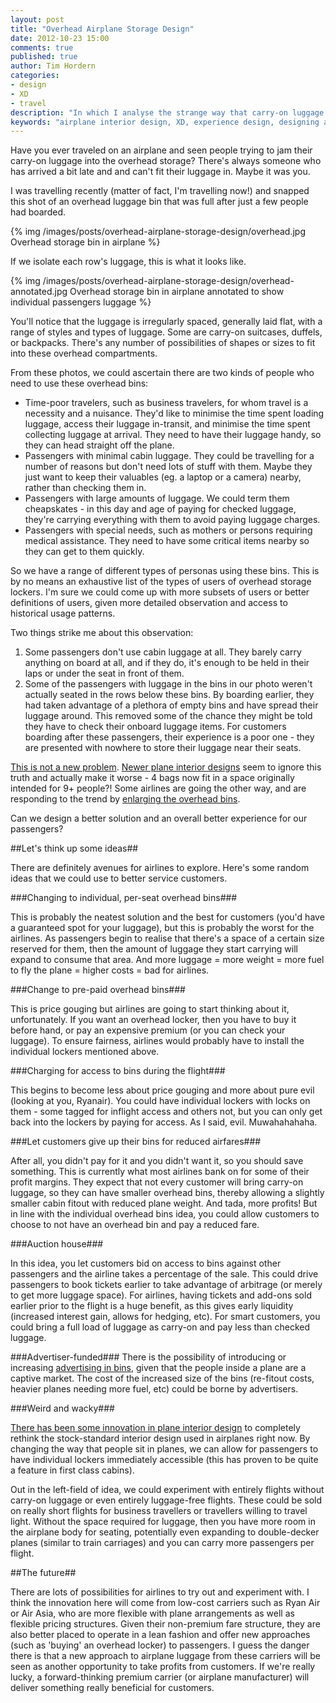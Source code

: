 ```yaml
---
layout: post
title: "Overhead Airplane Storage Design"
date: 2012-10-23 15:00
comments: true
published: true
author: Tim Hordern
categories: 
- design
- XD
- travel
description: "In which I analyse the strange way that carry-on luggage is stored in airplane, and try to come up with some different solutions."
keywords: "airplane interior design, XD, experience design, designing a better experience for customers, airplane luggage storage, storing luggage in airplanes"
---
```


Have you ever traveled on an airplane and seen people trying to jam their carry-on luggage into the overhead storage? There's always someone who has arrived a bit late and and can't fit their luggage in. Maybe it was you.

I was travelling recently (matter of fact, I'm travelling now!) and snapped this shot of an overhead luggage bin that was full after just a few people had boarded.

{% img /images/posts/overhead-airplane-storage-design/overhead.jpg Overhead storage bin in airplane %}

If we isolate each row's luggage, this is what it looks like.

{% img /images/posts/overhead-airplane-storage-design/overhead-annotated.jpg Overhead storage bin in airplane annotated to show individual passengers luggage %}

You'll notice that the luggage is irregularly spaced, generally laid flat, with a range of styles and types of luggage. Some are carry-on suitcases, duffels, or backpacks. There's any number of possibilities of shapes or sizes to fit into these overhead compartments.

From these photos, we could ascertain there are two kinds of people who need to use these overhead bins:

* Time-poor travelers, such as business travelers, for whom travel is a necessity and a nuisance. They'd like to minimise the time spent loading luggage, access their luggage in-transit, and minimise the time spent collecting luggage at arrival. They need to have their luggage handy, so they can head straight off the plane.
* Passengers with minimal cabin luggage. They could be travelling for a number of reasons but don't need lots of stuff with them. Maybe they just want to keep their valuables (eg. a laptop or a camera) nearby, rather than checking them in.
* Passengers with large amounts of luggage. We could term them cheapskates - in this day and age of paying for checked luggage, they're carrying everything with them to avoid paying luggage charges.
* Passengers with special needs, such as mothers or persons requiring medical assistance. They need to have some critical items nearby so they can get to them quickly.

So we have a range of different types of personas using these bins. This is by no means an exhaustive list of the types of users of overhead storage lockers. I'm sure we could come up with more subsets of users or better definitions of users, given more detailed observation and access to historical usage patterns.

Two things strike me about this observation:

1. Some passengers don't use cabin luggage at all. They barely carry anything on board at all, and if they do, it's enough to be held in their laps or under the seat in front of them.
2. Some of the passengers with luggage in the bins in our photo weren't actually seated in the rows below these bins. By boarding earlier, they had taken advantage of a plethora of empty bins and have spread their luggage around. This removed some of the chance they might be told they have to check their onboard luggage items. For customers boarding after these passengers, their experience is a poor one - they are presented with nowhere to store their luggage near their seats.

[This is not a new problem](http://thevacationgals.com/the-truth-about-airplane-overhead-bin-space/). [Newer plane interior designs](http://boardingarea.com/blogs/flyingwithfish/2011/03/28/why-boeings-new-sky-interior-isnt-good-for-flyers-listen-up-photogs/) seem to ignore this truth and actually make it worse - 4 bags now fit in a space originally intended for 9+ people?! Some airlines are going the other way, and are responding to the trend by [enlarging the overhead bins](http://www.dailymail.co.uk/travel/article-2112638/Airline-overhead-luggage-lockers-increase-size-passengers-try-avoid-fees.html).

Can we design a better solution and an overall better experience for our passengers?

##Let's think up some ideas##

There are definitely avenues for airlines to explore. Here's some random ideas that we could use to better service customers.

###Changing to individual, per-seat overhead bins###

This is probably the neatest solution and the best for customers (you'd have a guaranteed spot for your luggage), but this is probably the worst for the airlines. As passengers begin to realise that there's a space of a certain size reserved for them, then the amount of luggage they start carrying will expand to consume that area. And more luggage = more weight = more fuel to fly the plane = higher costs = bad for airlines.

###Change to pre-paid overhead bins###

This is price gouging but airlines are going to start thinking about it, unfortunately. If you want an overhead locker, then you have to buy it before hand, or pay an expensive premium (or you can check your luggage). To ensure fairness, airlines would probably have to install the individual lockers mentioned above.

###Charging for access to bins during the flight###

This begins to become less about price gouging and more about pure evil (looking at you, Ryanair). You could have individual lockers with locks on them - some tagged for inflight access and others not, but you can only get back into the lockers by paying for access. As I said, evil. Muwahahahaha.

###Let customers give up their bins for reduced airfares###

After all, you didn't pay for it and you didn't want it, so you should save something. This is currently what most airlines bank on for some of their profit margins. They expect that not every customer will bring carry-on luggage, so they can have smaller overhead bins, thereby allowing a slightly smaller cabin fitout with reduced plane weight. And tada, more profits! But in line with the individual overhead bins idea, you could allow customers to choose to not have an overhead bin and pay a reduced fare.

###Auction house###

In this idea, you let customers bid on access to bins against other passengers and the airline takes a percentage of the sale. This could drive passengers to book tickets earlier to take advantage of arbitrage (or merely to get more luggage space). For airlines, having tickets and add-ons sold earlier prior to the flight is a huge benefit, as this gives early liquidity (increased interest gain, allows for hedging, etc). For smart customers, you could bring a full load of luggage as carry-on and pay less than checked luggage.

###Advertiser-funded###
There is the possibility of introducing or increasing [advertising in bins](http://abcnews.go.com/Travel/story?id=118867&page=1#.T-RGTistisY), given that the people inside a plane are a captive market. The cost of the increased size of the bins (re-fitout costs, heavier planes needing more fuel, etc) could be borne by advertisers.

###Weird and wacky###

[There has been some innovation in plane interior design](http://jacob-innovations.com/) to completely rethink the stock-standard interior design used in airplanes right now. By changing the way that people sit in planes, we can allow for passengers to have individual lockers immediately accessible (this has proven to be quite a feature in first class cabins).

Out in the left-field of idea, we could experiment with entirely flights without carry-on luggage or even entirely luggage-free flights. These could be sold on really short flights for business travellers or travellers willing to travel light. Without the space required for luggage, then you have more room in the airplane body for seating, potentially even expanding to double-decker planes (similar to train carriages) and you can carry more passengers per flight.

##The future##

There are lots of possibilities for airlines to try out and experiment with. I think the innovation here will come from low-cost carriers such as Ryan Air or Air Asia, who are more flexible with plane arrangements as well as flexible pricing structures. Given their non-premium fare structure, they are also better placed to operate in a lean fashion and offer new approaches (such as 'buying' an overhead locker) to passengers. I guess the danger there is that a new approach to airplane luggage from these carriers will be seen as another opportunity to take profits from customers. If we're really lucky, a forward-thinking premium carrier (or airplane manufacturer) will deliver something really beneficial for customers.